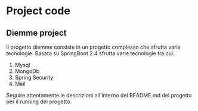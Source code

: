 # Project code
## Diemme project
Il progetto diemme consiste in un progetto complesso che sfrutta varie tecnologie.
Basato su SpringBoot 2.4 sfrutta varie tecnologie tra cui:
1. Mysql
2. MongoDb
3. Spring Security
4. Mail

Seguire attentamente le descrizioni all'interno del README.md del progetto per il running del progetto.
